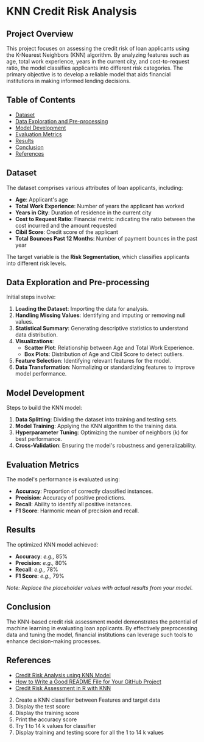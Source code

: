 # KNN Credit Risk Analysis

## Project Overview

This project focuses on assessing the credit risk of loan applicants using the K-Nearest Neighbors (KNN) algorithm. By analyzing features such as age, total work experience, years in the current city, and cost-to-request ratio, the model classifies applicants into different risk categories. The primary objective is to develop a reliable model that aids financial institutions in making informed lending decisions.

## Table of Contents

- [Dataset](#dataset)
- [Data Exploration and Pre-processing](#data-exploration-and-pre-processing)
- [Model Development](#model-development)
- [Evaluation Metrics](#evaluation-metrics)
- [Results](#results)
- [Conclusion](#conclusion)
- [References](#references)

## Dataset

The dataset comprises various attributes of loan applicants, including:

- **Age**: Applicant's age
- **Total Work Experience**: Number of years the applicant has worked
- **Years in City**: Duration of residence in the current city
- **Cost to Request Ratio**: Financial metric indicating the ratio between the cost incurred and the amount requested
- **Cibil Score**: Credit score of the applicant
- **Total Bounces Past 12 Months**: Number of payment bounces in the past year

The target variable is the **Risk Segmentation**, which classifies applicants into different risk levels.

## Data Exploration and Pre-processing

Initial steps involve:

1. **Loading the Dataset**: Importing the data for analysis.
2. **Handling Missing Values**: Identifying and imputing or removing null values.
3. **Statistical Summary**: Generating descriptive statistics to understand data distribution.
4. **Visualizations**:
   - **Scatter Plot**: Relationship between Age and Total Work Experience.
   - **Box Plots**: Distribution of Age and Cibil Score to detect outliers.
5. **Feature Selection**: Identifying relevant features for the model.
6. **Data Transformation**: Normalizing or standardizing features to improve model performance.

## Model Development

Steps to build the KNN model:

1. **Data Splitting**: Dividing the dataset into training and testing sets.
2. **Model Training**: Applying the KNN algorithm to the training data.
3. **Hyperparameter Tuning**: Optimizing the number of neighbors (k) for best performance.
4. **Cross-Validation**: Ensuring the model's robustness and generalizability.

## Evaluation Metrics

The model's performance is evaluated using:

- **Accuracy**: Proportion of correctly classified instances.
- **Precision**: Accuracy of positive predictions.
- **Recall**: Ability to identify all positive instances.
- **F1 Score**: Harmonic mean of precision and recall.

## Results

The optimized KNN model achieved:

- **Accuracy**: *e.g.,* 85%
- **Precision**: *e.g.,* 80%
- **Recall**: *e.g.,* 78%
- **F1 Score**: *e.g.,* 79%

*Note: Replace the placeholder values with actual results from your model.*

## Conclusion

The KNN-based credit risk assessment model demonstrates the potential of machine learning in evaluating loan applicants. By effectively preprocessing data and tuning the model, financial institutions can leverage such tools to enhance decision-making processes.

## References

- [Credit Risk Analysis using KNN Model](https://www.kaggle.com/code/ardhikamalhaq/credit-risk-analysis-using-knn-model)
- [How to Write a Good README File for Your GitHub Project](https://www.freecodecamp.org/news/how-to-write-a-good-readme-file/)
- [Credit Risk Assessment in R with KNN](https://medium.com/@charlesdirenzo/credit-risk-assessment-in-r-with-knn-53c0ad06ecf7)

2) Create a KNN classifier between Features and target data
3) Display the test score 
4) Display the training score 
5) Print the accuracy score 
6) Try 1 to 14 k values for classifier 
7) Display training and testing score for all the 1 to 14 k values
